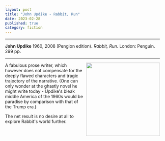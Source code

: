 ```yaml
---
layout: post
title: "John Updike - Rabbit, Run"
date: 2023-02-28
published: true
category: fiction
---
```



***
<b>John Updike</b> 1960, 2008 (Pengion edition). _Rabbit, Run_. London: Penguin.  299 pp.

***

<img align="right" width="240" src="[https://upload.wikimedia.org/wikipedia/en/thumb/4/48/The_Unconsoled.jpg/220px-The_Unconsoled.jpg](https://cdn2.penguin.com.au/covers/original/9780141037523.jpg)"> 
A fabulous prose writer, which however does not compensate for the deeply flawed characters and tragic trajectory of the narrative. (One can only wonder at the ghastly novel he might write today - Updike's bleak middle America of the 1960s would be paradise by comparison with that of the Trump era.) 

The net result is no desire at all to explore Rabbit's world further. 
